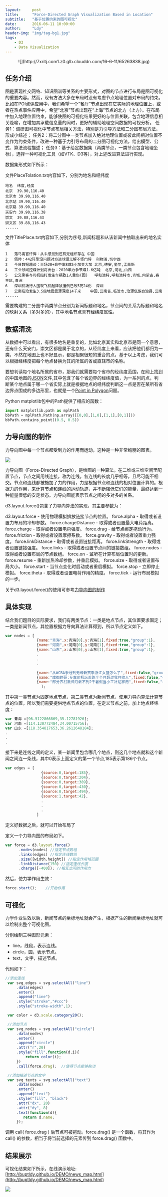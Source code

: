 ```yaml
---
layout:     post
title:      "Force-Directed Graph Visualization Based in Location"
subtitle:   "基于位置约束的图可视化"
date:       2016-06-11 10:00:00
author:     "Ldy"
header-img: "img/tag-bg1.jpg"
tags:
    - D3
    - Data Visualization
---
```


<center>
![](http://7xritj.com1.z0.glb.clouddn.com/16-6-11/65263838.jpg)
</center>
<!--more-->

## 任务介绍

图是表现社交网络、知识图谱等关系的主要形式，对图的节点进行布局是图可视化的重要内容。然而，现有方法大多在布局时没有考虑节点地理位置对布局的约束。比如在POI点评应用中，我们希望一个“餐厅”节点出现在它实际的地理位置上，或者在热点事件应用中，希望“北京”节点出现在“上海”节点的北方（上方）。在布局中加入地理位置约束，能够使图的可视化结果更好的与位置关联，包含地理信息相关隐喻，在增加其承载信息量的同时，更好的辅助地理空间数据的可视分析。
任务1：调研图可视化中节点布局相关方法，特别是力引导方法和二分图布局方法，形成小综述；
任务2：将二分图中一类节点加入绝对地理位置或彼此间相对位置不变作为约束条件，改进一种基于力引导布局的二分图可视化方法，给出模型、公式、算法流程描述；
任务3：基于给定数据集（两类节点，一类节点包含地理坐标），选择一种可视化工具（如VTK、D3等），对上述改进算法进行实现。

数据集形式如下所示：

文件PlaceTolation.txt内容如下，分别为地名和经纬度
```
地名	纬度,经度
北京	39.90,116.40
北京市	39.90,116.40
北京站	39.90,116.40
北京路	39.90,116.40
天安门	39.90,116.38
崇文	39.88,116.43
崇文区	39.88,116.43
......
```

文件TitlePlace.txt内容如下,分别为序号,新闻标题和从该新闻中抽取出来的地名实体
```
1	落马高官忏悔：从未感觉到还有党组织存在	中国
2	佩帅：442阵型没问题对方进球很无解不怪门将	利物浦,切尔西
3	今日数据趣谈：半场20+命中率8成5小加变大加	北京,德安,奎尔,孟菲斯
4	工业领域控煤计划将出台：2020年力争节煤1.6亿吨	北京,河北,山西
5	公交乘客与司机扭打发生车祸致1人重伤(图)	呼和浩特,呼和浩特市,青城,内蒙古,赛罕区,青洲
6	深圳机场行人围观飞机起降被撞倒已致5死24伤	深圳
7	云南临沧发生3.5级地震震源深度14千米	中国,云南省,临沧市,沧源佤族自治县,云南
......
```

需要构建的二分图中两类节点分别为新闻标题和地名，节点间的关系为标题和地名的映射关系（多对多的），其中地名节点具有经纬度属性。

## 数据清洗

从数据中可以看出，有很多地名是重复的，比如北京其实和北京市是同一个意思，还有什么天安门，崇文区都是属于北京的，从经纬度上来看，应该把他们都归为一类，不然在地图上也不好显示，都是相聚很短的重合的点，基于以上考虑，我们可以根据经纬度把每个地点替换为其的所属的省或直辖市的名称。

要想判读每个地名所属的省市，那我们就需要每个省市的经纬度范围，在网上找到的中国地图的[JSON](http://www.ourd3js.com/demo/rm/R-10.0/china.geojson)文件,其中包含了每个省边界的经纬度值，为一系列的点，判断某个地点属于哪一个省实际上就是根据地点的经纬度判断这一点是否在某所有省边界点围成的多边形里，也就是一个[Point in Polygon](https://en.wikipedia.org/wiki/Point_in_polygon)问题。

Python matplotlib包中的Path提供了相应的函数：
```python
import matplotlib.path as mplPath
bbPath = mplPath.Path(np.array([[0,0],[1,0],[1,1],[0,1]]))
bbPath.contains_point((0.5, 0.5))
```

## 力导向图的制作

力导向图中每一个节点都受到力的作用而运动，这种是一种非常绚丽的图表。

![](http://7xritj.com1.z0.glb.clouddn.com/16-5-22/7813444.jpg)

力导向图（Force-Directed Graph），是绘图的一种算法。在二维或三维空间里配置节点，节点之间用线连接，称为连线。各连线的长度几乎相等，且尽可能不相交。节点和连线都被施加了力的作用，力是根据节点和连线的相对位置计算的。根据力的作用，来计算节点和连线的运动轨迹，并不断降低它们的能量，最终达到一种能量很低的安定状态。力导向图能表示节点之间的多对多的关系。

d3.layout.force()包含了力导向算法的实现，其主要参数为：

d3.layout.force - 使用物理模拟排放链接节点的位置。
force.alpha - 取得或者设置力布局的冷却参数。
force.chargeDistance - 取得或者设置最大电荷距离。
force.charge - 取得或者设置电荷强度。
force.drag - 给节点绑定拖动行为。
force.friction - 取得或者设置摩擦系数。
force.gravity - 取得或者设置重力强度。
force.linkDistance - 取得或者设置链接距离。
force.linkStrength - 取得或者设置链接强度。
force.links - 取得或者设置节点间的链接数组。
force.nodes - 取得或者设置布局的节点数组。
force.on - 监听在计算布局位置时的更新。
force.resume - 重新加热冷却参数，并重启模拟。
force.size - 取得或者设置布局大小。
force.start - 当节点变化时启动或者重启模拟。
force.stop - 立即停止模拟。
force.theta - 取得或者设置电荷作用的精度。
force.tick - 运行布局模拟的一步。

关于d3.layout.force()的使用可参考[力导向图的制作](http://www.ourd3js.com/wordpress/?p=196)

## 具体实现

结合我们题目的实际要求，我们有两类节点：一类是地点节点，其位置要求固定；一类是新闻节点，其位置根据力导向算法计算得到，所以节点定义如下。
```javascript
var nodes = [
              {name:"青海",x:青海[0],y:青海[1],fixed:true,"group":1},
              {name:"河南",x:河南[0],y:河南[1],fixed:true,"group":1},
              {name:"山东",x:山东[0],y:山东[1],fixed:true,"group":1},
              .
              .
              .

              {name:"从WCBA争冠到无缘新赛季浙江女篮怎么了",fixed:false,"group":2},
              {name:"成都的哥:专车司机玩着跑半个月超过我月收入",fixed:false,"group":2},
              {name:"部分农村教师月薪不到2千暑假当小工补贴家用",fixed:false,"group":2}
                ];
```
其中第一类节点为固定地点节点，第二类节点为新闻节点，使用力导向算法计算节点的位置。所以我们需要提供地点节点的位置，在定义节点之前，加上地点经纬度：
```javascript
var 青海 =[96.5122866869,35.12781926];
var 河南 =[114.130772484,34.00715756];
var 山东 =[118.354817653,36.2612648184];
.
.
.
```

接下来是连线之间的定义，某一新闻里包含哪几个地点，则这几个地点就和这个新闻之间连一条线，其中0表示上面定义的第一个节点,185表示第186个节点。
```javascript
var edges = [
                {source:0,target:185},
                {source:0,target:204},
                {source:0,target:389},
                {source:0,target:430},
                {source:0,target:494},
                {source:1,target:42},
                .
                .
                .
              ]
```

定义好数据之后，就可以开始布局了

定义一个力导向图的布局如下。

```javascript
var force = d3.layout.force()
      .nodes(nodes) //指定节点数组
      .links(edges) //指定连线数组
      .size([width,height]) //指定作用域范围
      .linkDistance(150) //指定连线长度
      .charge([-400]); //相互之间的作用力
```
然后，使力学作用生效：

```javascript
force.start();    //开始作用
```

## 可视化

力学作业生效以后，新闻节点的坐标地址就会产生，根据产生的新闻坐标地址就可以绘制出整个可视化图。

分别绘制三种图形元素：

- line，线段，表示连线。
- circle，圆，表示节点。
- text，文字，描述节点。

代码如下：

```javascript
//添加连线
 var svg_edges = svg.selectAll("line")
     .data(edges)
     .enter()
     .append("line")
     .style("stroke","#ccc")
     .style("stroke-width",1);

 var color = d3.scale.category20();

 //添加节点
 var svg_nodes = svg.selectAll("circle")
     .data(nodes)
     .enter()
     .append("circle")
     .attr("r",20)
     .style("fill",function(d,i){
         return color(i);
     })
     .call(force.drag);  //使得节点能够拖动

 //添加描述节点的文字
 var svg_texts = svg.selectAll("text")
     .data(nodes)
     .enter()
     .append("text")
     .style("fill", "black")
     .attr("dx", 20)
     .attr("dy", 8)
     .text(function(d){
        return d.name;
     });
```
调用 call( force.drag ) 后节点可被拖动。force.drag() 是一个函数，将其作为 call() 的参数，相当于将当前选择的元素传到 force.drag() 函数中。

## 结果展示

可视化结果如下所示，在线演示地址:[http://buptldy.github.io/DEMO/news_map.html](http://buptldy.github.io/DEMO/news_map.html)

![](http://7xritj.com1.z0.glb.clouddn.com/16-5-21/3836519.jpg)
